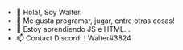 - 👋 Hola!, Soy Walter.
- 👀 Me gusta programar, jugar, entre otras cosas!
- 🌱 Estoy aprendiendo JS e HTML...
- 📫 Contact Discord: ! Walter#3824
<!---
Wxlter-Me/Wxlter-Me is a ✨ special ✨ repository because its `README.md` (this file) appears on your GitHub profile.
You can click the Preview link to take a look at your changes.
--->
